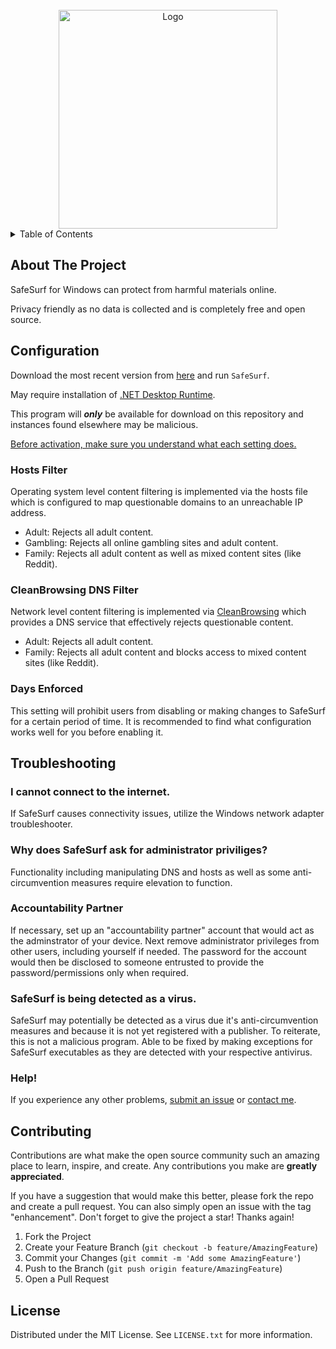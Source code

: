<!-- Improved compatibility of back to top link: See: https://github.com/othneildrew/Best-README-Template/pull/73 -->
<!--
*** Thanks for checking out the Best-README-Template. If you have a suggestion
*** that would make this better, please fork the repo and create a pull request
*** or simply open an issue with the tag "enhancement".
*** Don't forget to give the project a star!
*** Thanks again! Now go create something AMAZING! :D
-->

<!-- PROJECT LOGO -->
<br />
<div align="center">
  <a href="https://github.com/othneildrew/Best-README-Template">
    <img src="https://github.com/na-stewart/SafeSurf/blob/master/SafeSurf.png" alt="Logo" width="350" height="350">
  </a>
</div>

<!-- TABLE OF CONTENTS -->
<details>
  <summary>Table of Contents</summary>
  <ol>
    <li><a href="#about-the-project">About The Project</a></li>
    <li><a href="#configuration">Configuration</a></li>
    <li><a href="#troubleshooting">Troubleshooting</a></li>
    <li><a href="#contributing">Contributing</a></li>
    <li><a href="#license">License</a></li>
  </ol>
</details>

<!-- ABOUT THE PROJECT -->
## About The Project

SafeSurf for Windows can protect from harmful materials online.

Privacy friendly as no data is collected and is completely free and open source.

<!-- GETTING STARTED -->
## Configuration

Download the most recent version from [here](https://github.com/na-stewart/SafeSurf/releases) and run `SafeSurf`. 

May require installation of [.NET Desktop Runtime](https://dotnet.microsoft.com/en-us/download/dotnet/8.0).

This program will ***only*** be available for download on this repository and instances found elsewhere may be malicious.

<ins>Before activation, make sure you understand what each setting does.</ins>

### Hosts Filter
Operating system level content filtering is implemented via the hosts file which is configured to map questionable domains to an unreachable IP address. 

- Adult: Rejects all adult content.
- Gambling: Rejects all online gambling sites and adult content.
- Family: Rejects all adult content as well as mixed content sites (like Reddit).

### CleanBrowsing DNS Filter
Network level content filtering is implemented via [CleanBrowsing](https://cleanbrowsing.org/) which provides a DNS service that effectively rejects questionable content.

- Adult: Rejects all adult content.
- Family: Rejects all adult content and blocks access to mixed content sites (like Reddit).
  
### Days Enforced
This setting will prohibit users from disabling or making changes to SafeSurf for a certain period of time. It is recommended to find what configuration works well for you before enabling it.

## Troubleshooting

### I cannot connect to the internet.
If SafeSurf causes connectivity issues, utilize the Windows network adapter troubleshooter.

### Why does SafeSurf ask for administrator priviliges?
Functionality including manipulating DNS and hosts as well as some anti-circumvention measures require elevation to function.

### Accountability Partner
If necessary, set up an "accountability partner" account that would act as the adminstrator of your device. Next remove administrator privileges from other users, 
including yourself if needed. The password for the account would then be disclosed to someone entrusted to provide the password/permissions only when required.

### SafeSurf is being detected as a virus.
SafeSurf may potentially be detected as a virus due it's anti-circumvention measures and because it is not yet registered with a publisher. To reiterate, this is not a malicious program. Able to be fixed by making exceptions for SafeSurf executables as they are detected with your respective antivirus.

### Help!
If you experience any other problems, [submit an issue](https://github.com/na-stewart/FreeSafeSurf/issues) or [contact me](https://blog.na-stewart.com/contact).

<!-- CONTRIBUTING -->
## Contributing

Contributions are what make the open source community such an amazing place to learn, inspire, and create. Any contributions you make are **greatly appreciated**.

If you have a suggestion that would make this better, please fork the repo and create a pull request. You can also simply open an issue with the tag "enhancement".
Don't forget to give the project a star! Thanks again!

1. Fork the Project
2. Create your Feature Branch (`git checkout -b feature/AmazingFeature`)
3. Commit your Changes (`git commit -m 'Add some AmazingFeature'`)
4. Push to the Branch (`git push origin feature/AmazingFeature`)
5. Open a Pull Request

<!-- LICENSE -->
## License

Distributed under the MIT License. See `LICENSE.txt` for more information.
